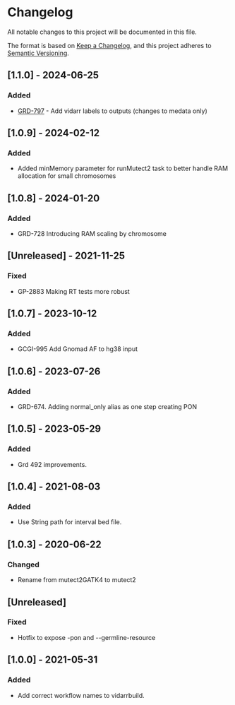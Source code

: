 # Changelog
All notable changes to this project will be documented in this file.

The format is based on [Keep a Changelog](https://keepachangelog.com/en/1.0.0/),
and this project adheres to [Semantic Versioning](https://semver.org/spec/v2.0.0.html).

## [1.1.0] - 2024-06-25
### Added
- [GRD-797](https://jira.oicr.on.ca/browse/GRD-797) - Add vidarr labels to outputs (changes to medata only)

## [1.0.9] - 2024-02-12
### Added
- Added minMemory parameter for runMutect2 task to better handle RAM allocation for small chromosomes

## [1.0.8] - 2024-01-20
### Added
- GRD-728 Introducing RAM scaling by chromosome

## [Unreleased] - 2021-11-25
### Fixed
- GP-2883 Making RT tests more robust

## [1.0.7] - 2023-10-12
### Added
- GCGI-995 Add Gnomad AF to hg38 input

## [1.0.6] - 2023-07-26
### Added
- GRD-674. Adding normal_only alias as one step creating PON  

## [1.0.5] - 2023-05-29
### Added
- Grd 492 improvements.

## [1.0.4] - 2021-08-03
### Added
- Use String path for interval bed file.

## [1.0.3] - 2020-06-22
### Changed
- Rename from mutect2GATK4 to mutect2

## [Unreleased]
### Fixed
- Hotfix to expose -pon and --germline-resource

## [1.0.0] - 2021-05-31
### Added
- Add correct workflow names to vidarrbuild.